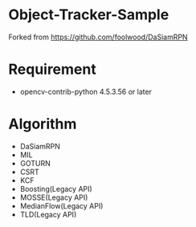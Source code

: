 # Object-Tracker-Sample
 Forked from https://github.com/foolwood/DaSiamRPN

# Requirement 
* opencv-contrib-python 4.5.3.56 or later

# Algorithm

* DaSiamRPN
* MIL
* GOTURN
* CSRT
* KCF
* Boosting(Legacy API)
* MOSSE(Legacy API)
* MedianFlow(Legacy API)
* TLD(Legacy API)
